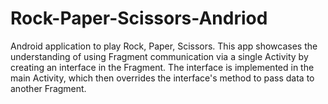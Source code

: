 # Rock-Paper-Scissors-Andriod

Android application to play Rock, Paper, Scissors. This app showcases the understanding of using Fragment communication via a single Activity by creating an interface in the Fragment. The interface is implemented in the main Activity, which then overrides the interface's method to pass data to another Fragment.
